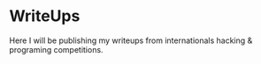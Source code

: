 # WriteUps
Here I will be publishing my writeups from internationals hacking &amp; programing competitions.
